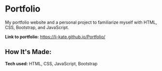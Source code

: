 # Portfolio
My portfolio website and a personal project to familiarize myself with HTML, CSS, Bootstrap, and JavaScript.

**Link to portfolio:** https://li-kate.github.io/Portfolio/

## How It's Made:
**Tech used:** HTML, CSS, JavaScript, Bootstrap

